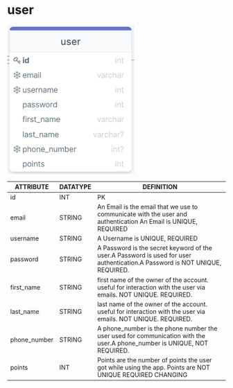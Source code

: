 # user

![](./img/user.png)

| ATTRIBUTE | DATATYPE | DEFINITION |
| --- | --- | --- |
| id | INT | PK |
| email | STRING | An Email is the email that we use to communicate with the user and authentication An Email is UNIQUE, REQUIRED |
| username | STRING | A Username is UNIQUE, REQUIRED |
| password | STRING | A Password is the secret keyword of the user.A Password is used for user authentication.A Password is NOT UNIQUE, REQUIRED. |
| first\_name | STRING | first name of the owner of the account. useful for interaction with the user via emails.  NOT UNIQUE. REQUIRED. |
| last\_name | STRING | last name of the owner of the account. useful for interaction with the user via emails.  NOT UNIQUE. REQUIRED. |
| phone\_number | STRING | A phone\_number is the phone number the user used for communication with the user.A phone\_number is UNIQUE, NOT REQUIRED. |
| points | INT | Points are the number of points the user got while using the app. Points are NOT UNIQUE REQUIRED CHANGING|

